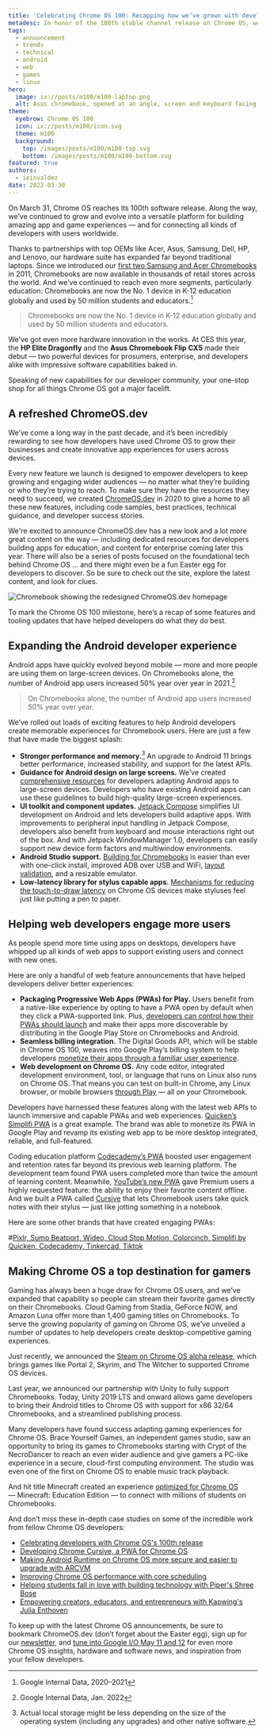 ```yaml
---
title: 'Celebrating Chrome OS 100: Recapping how we’ve grown with developers over the years'
metadesc: In honor of the 100th stable channel release on Chrome OS, we’ve highlighted some new announcements and the best features for developers to date.
tags:
  - announcement
  - trends
  - technical
  - android
  - web
  - games
  - linux
hero:
  image: ix://posts/m100/m100-laptop.png
  alt: Asus chromebook, opened at an angle, screen and keyboard facing away
theme:
  eyebrow: Chrome OS 100
  icon: ix://posts/m100/icon.svg
  theme: m100
  background:
    top: /images/posts/m100/m100-top.svg
    bottom: /images/posts/m100/m100-bottom.svg
featured: true
authors:
  - ieinvaldez
date: 2022-03-30
---
```


On March 31, Chrome OS reaches its 100th software release. Along the way, we’ve continued to grow and evolve into a versatile platform for building amazing app and game experiences — and for connecting all kinds of developers with users worldwide.

Thanks to partnerships with top OEMs like Acer, Asus, Samsung, Dell, HP, and Lenovo, our hardware suite has expanded far beyond traditional laptops. Since we introduced our [first two Samsung and Acer Chromebooks](https://chrome.googleblog.com/2011/05/new-kind-of-computer-chromebook.html) in 2011, Chromebooks are now available in thousands of retail stores across the world. And we’ve continued to reach even more segments, particularly education: Chromebooks are now the No. 1 device in K-12 education globally and used by 50 million students and educators.[^1]

> Chromebooks are now the No. 1 device in K-12 education globally and used by 50 million students and educators.

We’ve got even more hardware innovation in the works. At CES this year, the **HP Elite Dragonfly** and the **Asus Chromebook Flip CX5** made their debut — two powerful devices for prosumers, enterprise, and developers alike with impressive software capabilities baked in.

Speaking of new capabilities for our developer community, your one-stop shop for all things Chrome OS got a major facelift.

## A refreshed ChromeOS.dev

We’ve come a long way in the past decade, and it’s been incredibly rewarding to see how developers have used Chrome OS to grow their businesses and create innovative app experiences for users across devices.

Every new feature we launch is designed to empower developers to keep growing and engaging wider audiences — no matter what they’re building or who they’re trying to reach. To make sure they have the resources they need to succeed, we created [ChromeOS.dev](https://chromeos.dev) in 2020 to give a home to all these new features, including code samples, best practices, technical guidance, and developer success stories.

We're excited to announce ChromeOS.dev has a new look and a lot more great content on the way — including dedicated resources for developers building apps for education, and content for enterprise coming later this year. There will also be a series of posts focused on the foundational tech behind Chrome OS … and there might even be a fun Easter egg for developers to discover. So be sure to check out the site, explore the latest content, and look for clues.

![Chromebook showing the redesigned ChromeOS.dev homepage](ix://posts/m100/inline/laptop.png)

To mark the Chrome OS 100 milestone, here’s a recap of some features and tooling updates that have helped developers do what they do best.

## Expanding the Android developer experience

Android apps have quickly evolved beyond mobile — more and more people are using them on large-screen devices. On Chromebooks alone, the number of Android app users increased 50% year over year in 2021.[^2]

> On Chromebooks alone, the number of Android app users increased 50% year over year.

We’ve rolled out loads of exciting features to help Android developers create memorable experiences for Chromebook users. Here are just a few that have made the biggest splash:

- **Stronger performance and memory.**[^3] An upgrade to Android 11 brings better performance, increased stability, and support for the latest APIs.
- **Guidance for Android design on large screens.** We’ve created [comprehensive resources](/{{locale.code}}/android/design) for developers adapting Android apps to large-screen devices. Developers who have existing Android apps can use these guidelines to build high-quality large-screen experiences.
- **UI toolkit and component updates.** [Jetpack Compose](https://github.com/android/compose-samples/tree/master/JetNews) simplifies UI development on Android and lets developers build adaptive apps. With improvements to peripheral input handling in Jetpack Compose, developers also benefit from keyboard and mouse interactions right out of the box. And with Jetpack WindowManager 1.0, developers can easily support new device form factors and multiwindow environments.
- **Android Studio support.** [Building for Chromebooks](https://blog.google/products/chromebooks/linux-on-chromebooks/) is easier than ever with one-click install, improved ADB over USB and WiFi, [layout validation](https://blog.esper.io/android-12l-announced/#new-tools-to-build-apps-for-large-screens), and a resizable emulator.
- **Low-latency library for stylus capable apps.** [Mechanisms for reducing the touch-to-draw latency](https://github.com/chromeos/low-latency-stylus) on Chrome OS devices make styluses feel just like putting a pen to paper.

## Helping web developers engage more users

As people spend more time using apps on desktops, developers have whipped up all kinds of web apps to support existing users and connect with new ones.

Here are only a handful of web feature announcements that have helped developers deliver better experiences:

- **Packaging Progressive Web Apps (PWAs) for Play.** Users benefit from a native-like experience by opting to have a PWA open by default when they click a PWA-supported link. Plus, [developers can control how their PWAs should launch](https://web.dev/launch-handler/) and make their apps more discoverable by distributing in the Google Play Store on Chromebooks and Android.
- **Seamless billing integration.** The Digital Goods API, which will be stable in Chrome OS 100, weaves into Google Play’s billing system to help developers [monetize their apps through a familiar user experience](/{{locale.code}}/posts/simple-payments-that-users-trust-monetizing-web-apps-in-google-play).
- **Web development on Chrome OS.** Any code editor, integrated development environment, tool, or language that runs on Linux also runs on Chrome OS. That means you can test on built-in Chrome, any Linux browser, or mobile browsers [through Play](/{{locale.code}}/web-environment#more-than-chrome) — all on your Chromebook.

Developers have harnessed these features along with the latest web APIs to launch immersive and capable PWAs and web experiences. [Quicken’s Simplifi PWA](/{{locale.code}}/stories/simplifi) is a great example. The brand was able to monetize its PWA in Google Play and revamp its existing web app to be more desktop integrated, reliable, and full-featured.

Coding education platform [Codecademy’s PWA](/{{locale.code}}/stories/codecademy) boosted user engagement and retention rates far beyond its previous web learning platform. The development team found PWA users completed more than twice the amount of learning content. Meanwhile, [YouTube’s new PWA](/{{locale.code}}/stories/youtube) gave Premium users a highly requested feature: the ability to enjoy their favorite content offline. And we built a PWA called [Cursive](/{{locale.code}}/posts/developing-cursive) that lets Chromebook users take quick notes with their stylus — just like jotting something in a notebook.

Here are some other brands that have created engaging PWAs:

#[Pixlr, Sumo Beatport, Wideo, Cloud Stop Motion, Colorcinch, Simplifi by Quicken, Codecademy, Tinkercad, Tiktok](ix://posts/m100/inline/logos.png)

## Making Chrome OS a top destination for gamers

Gaming has always been a huge draw for Chrome OS users, and we’ve expanded that capability so people can stream their favorite games directly on their Chromebooks. Cloud Gaming from Stadia, GeForce NOW, and Amazon Luna offer more than 1,400 gaming titles on Chromebooks. To serve the growing popularity of gaming on Chrome OS, we’ve unveiled a number of updates to help developers create desktop-competitive gaming experiences.

Just recently, we announced the [Steam on Chrome OS alpha release](https://www.chromium.org/chromium-os/steam-on-chromeos/), which brings games like Portal 2, Skyrim, and The Witcher to supported Chrome OS devices.

Last year, we announced our partnership with Unity to fully support Chromebooks. Today, Unity 2019 LTS and onward allows game developers to bring their Android titles to Chrome OS with support for x86 32/64 Chromebooks, and a streamlined publishing process.

Many developers have found success adapting gaming experiences for Chrome OS. Brace Yourself Games, an independent games studio, saw an opportunity to bring its games to Chromebooks starting with Crypt of the NecroDancer to reach an even wider audience and give gamers a PC-like experience in a secure, cloud-first computing environment. The studio was even one of the first on Chrome OS to enable music track playback.

And hit title Minecraft created an experience [optimized for Chrome OS](https://education.minecraft.net/en-us/chromebook) — Minecraft: Education Edition — to connect with millions of students on Chromebooks.

And don’t miss these in-depth case studies on some of the incredible work from fellow Chrome OS developers:

- [Celebrating developers with Chrome OS's 100th release](/{{locale.code}}/posts/celebrating-developers-with-chromeos-100)
- [Developing Chrome Cursive, a PWA for Chrome OS](/{{locale.code}}/posts/developing-cursive)
- [Making Android Runtime on Chrome OS more secure and easier to upgrade with ARCVM](/{{locale.code}}/posts/making-android-more-secure-with-arcvm)
- [Improving Chrome OS performance with core scheduling](/{{locale.code}}/posts/improving-chromeos-performance-with-core-scheduling)
- [Helping students fall in love with building technology with Piper's Shree Bose](/{{locale.code}}/posts/iwd-2022-shree-bose)
- [Empowering creators, educators, and entrepreneurs with Kapwing's Julia Enthoven](/{{locale.code}}/posts/iwd-2022-julia-enthoven)

To keep up with the latest Chrome OS announcements, be sure to bookmark ChromeOS.dev (don’t forget about the Easter egg), sign up for our [newsletter,](/{{locale.code}}/subscribe) and [tune into Google I/O May 11 and 12](https://io.google/2022/) for even more Chrome OS insights, hardware and software news, and inspiration from your fellow developers.

[^1]: Google Internal Data, 2020–2021
[^2]: Google Internal Data, Jan. 2022
[^3]: Actual local storage might be less depending on the size of the operating system (including any upgrades) and other native software.
